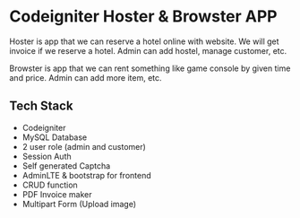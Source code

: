 
# Codeigniter Hoster & Browster APP

Hoster is app that we can reserve a hotel online with website. We will get invoice if we reserve a hotel.
Admin can add hostel, manage customer, etc.

Browster is app that we can rent something like game console by given time and price. Admin can add more item, etc.


## Tech Stack

- Codeigniter
- MySQL Database
- 2 user role (admin and customer)
- Session Auth
- Self generated Captcha
- AdminLTE & bootstrap for frontend
- CRUD function
- PDF Invoice maker
- Multipart Form (Upload image)

